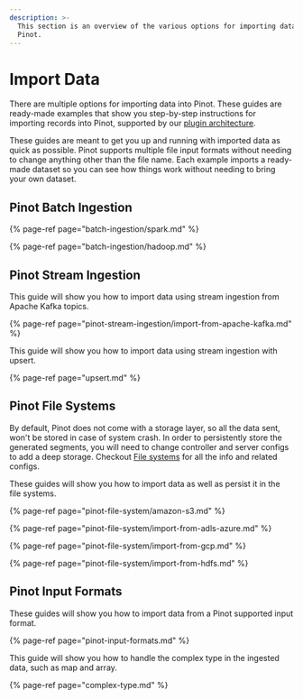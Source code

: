```yaml
---
description: >-
  This section is an overview of the various options for importing data into
  Pinot.
---
```


# Import Data

There are multiple options for importing data into Pinot. These guides are ready-made examples that show you step-by-step instructions for importing records into Pinot, supported by our [plugin architecture](../../developers/plugin-architecture/).

These guides are meant to get you up and running with imported data as quick as possible. Pinot supports multiple file input formats without needing to change anything other than the file name. Each example imports a ready-made dataset so you can see how things work without needing to bring your own dataset.

## Pinot Batch Ingestion

{% page-ref page="batch-ingestion/spark.md" %}

{% page-ref page="batch-ingestion/hadoop.md" %}

## Pinot Stream Ingestion

This guide will show you how to import data using stream ingestion from Apache Kafka topics.

{% page-ref page="pinot-stream-ingestion/import-from-apache-kafka.md" %}

This guide will show you how to import data using stream ingestion with upsert.

{% page-ref page="upsert.md" %}

## Pinot File Systems

By default, Pinot does not come with a storage layer, so all the data sent, won't be stored in case of system crash. In order to persistently store the generated segments, you will need to change controller and server configs to add a deep storage. Checkout [File systems](pinot-file-system/) for all the info and related configs.

These guides will show you how to import data as well as persist it in the file systems.

{% page-ref page="pinot-file-system/amazon-s3.md" %}

{% page-ref page="pinot-file-system/import-from-adls-azure.md" %}

{% page-ref page="pinot-file-system/import-from-gcp.md" %}

{% page-ref page="pinot-file-system/import-from-hdfs.md" %}

## Pinot Input Formats

These guides will show you how to import data from a Pinot supported input format.

{% page-ref page="pinot-input-formats.md" %}

This guide will show you how to handle the complex type in the ingested data, such as map and array.

{% page-ref page="complex-type.md" %}

